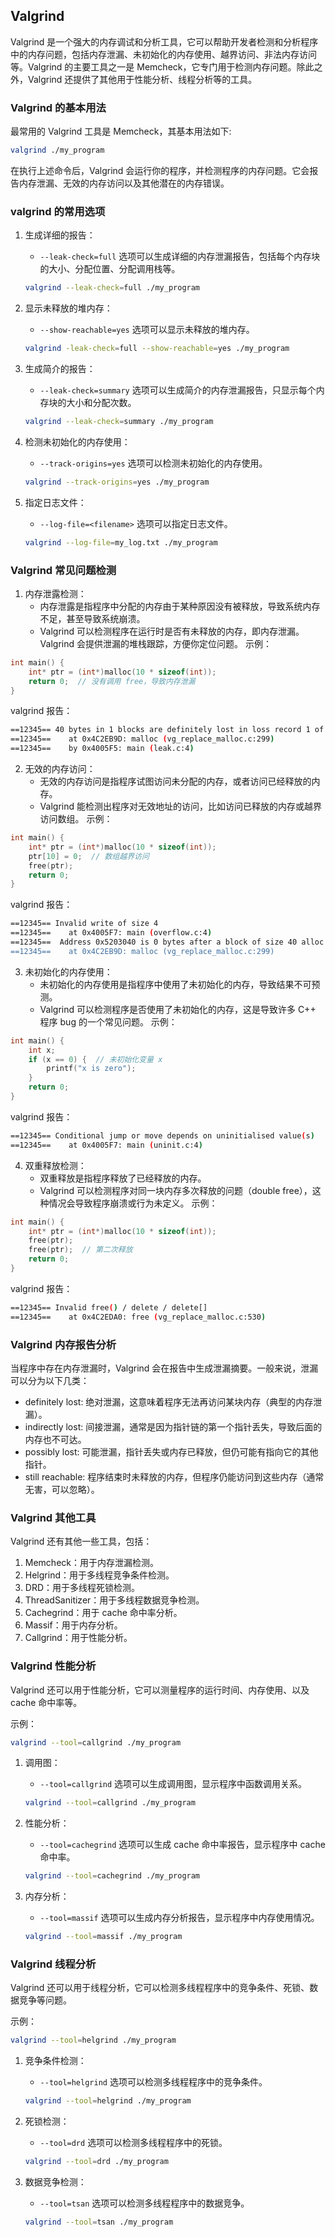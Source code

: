 ## Valgrind

Valgrind 是一个强大的内存调试和分析工具，它可以帮助开发者检测和分析程序中的内存问题，包括内存泄漏、未初始化的内存使用、越界访问、非法内存访问等。Valgrind 的主要工具之一是 Memcheck，它专门用于检测内存问题。除此之外，Valgrind 还提供了其他用于性能分析、线程分析等的工具。

### Valgrind 的基本用法

最常用的 Valgrind 工具是 Memcheck，其基本用法如下:

```bash
valgrind ./my_program
```
在执行上述命令后，Valgrind 会运行你的程序，并检测程序的内存问题。它会报告内存泄漏、无效的内存访问以及其他潜在的内存错误。

### valgrind 的常用选项

1. 生成详细的报告： 
   - `--leak-check=full` 选项可以生成详细的内存泄漏报告，包括每个内存块的大小、分配位置、分配调用栈等。
    ```bash
    valgrind --leak-check=full ./my_program
    ```

2. 显示未释放的堆内存：
   - `--show-reachable=yes` 选项可以显示未释放的堆内存。
   ```bash
   valgrind -leak-check=full --show-reachable=yes ./my_program
   ```

3. 生成简介的报告：
   - `--leak-check=summary` 选项可以生成简介的内存泄漏报告，只显示每个内存块的大小和分配次数。
   ```bash
   valgrind --leak-check=summary ./my_program
   ```

4. 检测未初始化的内存使用：
   - `--track-origins=yes` 选项可以检测未初始化的内存使用。
   ```bash
   valgrind --track-origins=yes ./my_program
   ```

5. 指定日志文件：
   - `--log-file=<filename>` 选项可以指定日志文件。
   ```bash
   valgrind --log-file=my_log.txt ./my_program
   ```

### Valgrind 常见问题检测

1. 内存泄露检测：
   - 内存泄露是指程序中分配的内存由于某种原因没有被释放，导致系统内存不足，甚至导致系统崩溃。
   - Valgrind 可以检测程序在运行时是否有未释放的内存，即内存泄漏。Valgrind 会提供泄漏的堆栈跟踪，方便你定位问题。
示例：
```cpp
int main() {
    int* ptr = (int*)malloc(10 * sizeof(int));
    return 0;  // 没有调用 free，导致内存泄漏
}
```
valgrind 报告：
```bash
==12345== 40 bytes in 1 blocks are definitely lost in loss record 1 of 1
==12345==    at 0x4C2EB9D: malloc (vg_replace_malloc.c:299)
==12345==    by 0x4005F5: main (leak.c:4)
```

2. 无效的内存访问：
   - 无效的内存访问是指程序试图访问未分配的内存，或者访问已经释放的内存。
   - Valgrind 能检测出程序对无效地址的访问，比如访问已释放的内存或越界访问数组。
示例：
```cpp
int main() {
    int* ptr = (int*)malloc(10 * sizeof(int));
    ptr[10] = 0;  // 数组越界访问
    free(ptr);
    return 0;
}
```
valgrind 报告：
```bash
==12345== Invalid write of size 4
==12345==    at 0x4005F7: main (overflow.c:4)
==12345==  Address 0x5203040 is 0 bytes after a block of size 40 alloc'd
==12345==    at 0x4C2EB9D: malloc (vg_replace_malloc.c:299)
```

3. 未初始化的内存使用：
   - 未初始化的内存使用是指程序中使用了未初始化的内存，导致结果不可预测。
   - Valgrind 可以检测程序是否使用了未初始化的内存，这是导致许多 C++ 程序 bug 的一个常见问题。
示例：
```cpp
int main() {
    int x;
    if (x == 0) {  // 未初始化变量 x
        printf("x is zero");
    }
    return 0;
}
```
valgrind 报告：
```bash
==12345== Conditional jump or move depends on uninitialised value(s)
==12345==    at 0x4005F7: main (uninit.c:4)
```

4. 双重释放检测：
   - 双重释放是指程序释放了已经释放的内存。
   - Valgrind 可以检测程序对同一块内存多次释放的问题（double free），这种情况会导致程序崩溃或行为未定义。
示例：
```cpp
int main() {
    int* ptr = (int*)malloc(10 * sizeof(int));
    free(ptr);
    free(ptr);  // 第二次释放
    return 0;
}
```
valgrind 报告：
```bash
==12345== Invalid free() / delete / delete[]
==12345==    at 0x4C2EDA0: free (vg_replace_malloc.c:530)
```

### Valgrind 内存报告分析
当程序中存在内存泄漏时，Valgrind 会在报告中生成泄漏摘要。一般来说，泄漏可以分为以下几类：

- definitely lost: 绝对泄漏，这意味着程序无法再访问某块内存（典型的内存泄漏）。
- indirectly lost: 间接泄漏，通常是因为指针链的第一个指针丢失，导致后面的内存也不可达。
- possibly lost: 可能泄漏，指针丢失或内存已释放，但仍可能有指向它的其他指针。
- still reachable: 程序结束时未释放的内存，但程序仍能访问到这些内存（通常无害，可以忽略）。
### Valgrind 其他工具
Valgrind 还有其他一些工具，包括：

1. Memcheck：用于内存泄漏检测。
2. Helgrind：用于多线程竞争条件检测。
3. DRD：用于多线程死锁检测。
4. ThreadSanitizer：用于多线程数据竞争检测。
5. Cachegrind：用于 cache 命中率分析。
6. Massif：用于内存分析。
7. Callgrind：用于性能分析。


### Valgrind 性能分析

Valgrind 还可以用于性能分析，它可以测量程序的运行时间、内存使用、以及 cache 命中率等。

示例：
```bash
valgrind --tool=callgrind ./my_program
```

1. 调用图：
   - `--tool=callgrind` 选项可以生成调用图，显示程序中函数调用关系。
   ```bash
   valgrind --tool=callgrind ./my_program
   ```

2. 性能分析：
   - `--tool=cachegrind` 选项可以生成 cache 命中率报告，显示程序中 cache 命中率。
   ```bash
   valgrind --tool=cachegrind ./my_program
   ```

3. 内存分析：
   - `--tool=massif` 选项可以生成内存分析报告，显示程序中内存使用情况。
   ```bash
   valgrind --tool=massif ./my_program
   ```  

### Valgrind 线程分析

Valgrind 还可以用于线程分析，它可以检测多线程程序中的竞争条件、死锁、数据竞争等问题。

示例：
```bash
valgrind --tool=helgrind ./my_program
```

1. 竞争条件检测：
   - `--tool=helgrind` 选项可以检测多线程程序中的竞争条件。
   ```bash
   valgrind --tool=helgrind ./my_program
   ```

2. 死锁检测：
   - `--tool=drd` 选项可以检测多线程程序中的死锁。
   ```bash
   valgrind --tool=drd ./my_program
   ```

3. 数据竞争检测：
   - `--tool=tsan` 选项可以检测多线程程序中的数据竞争。
   ```bash
   valgrind --tool=tsan ./my_program
   ```
